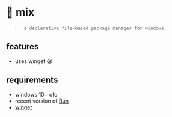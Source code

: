 # 🍜 mix
> ` a declerative file-based package manager for windows.`


## features
- uses winget 😭

## requirements
- windows 10+ ofc
- recent version of [Bun](https://bun.sh/)
- [winget](https://github.com/microsoft/winget-cli)